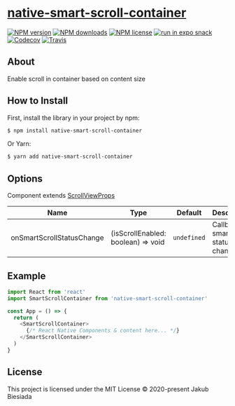# [native-smart-scroll-container](https://github.com/native-ly/native-smart-scroll-container)

[![NPM version](https://img.shields.io/npm/v/native-smart-scroll-container?style=flat-square)](https://www.npmjs.com/package/native-smart-scroll-container)
[![NPM downloads](https://img.shields.io/npm/dm/native-smart-scroll-container?style=flat-square)](https://www.npmjs.com/package/native-smart-scroll-container)
[![NPM license](https://img.shields.io/npm/l/native-smart-scroll-container?style=flat-square)](https://www.npmjs.com/package/native-smart-scroll-container)
[![run in expo snack](https://img.shields.io/badge/Run%20in%20Snack-4630EB?style=flat-square&logo=EXPO&labelColor=FFF&logoColor=000)](https://snack.expo.io/@jbiesiada/native-smart-scroll-container)
[![Codecov](https://img.shields.io/codecov/c/github/native-ly/native-smart-scroll-container?style=flat-square)](https://codecov.io/gh/native-ly/native-smart-scroll-container)
[![Travis](https://img.shields.io/travis/com/native-ly/native-smart-scroll-container/main?style=flat-square)](https://travis-ci.com/native-ly/native-smart-scroll-container)

## About

Enable scroll in container based on content size

## How to Install

First, install the library in your project by npm:

```sh
$ npm install native-smart-scroll-container
```

Or Yarn:

```sh
$ yarn add native-smart-scroll-container
```

## Options

Component extends [ScrollViewProps](https://reactnative.dev/docs/scrollview#props)

| Name                      | Type                               | Default     | Description                            |
| ------------------------- | ---------------------------------- | ----------- | -------------------------------------- |
| onSmartScrollStatusChange | (isScrollEnabled: boolean) => void | `undefined` | Callback on smart scroll status change |

## Example

```js
import React from 'react'
import SmartScrollContainer from 'native-smart-scroll-container'

const App = () => {
  return (
    <SmartScrollContainer>
      {/* React Native Components & content here... */}
    </SmartScrollContainer>
  )
}
```

## License

This project is licensed under the MIT License © 2020-present Jakub Biesiada
